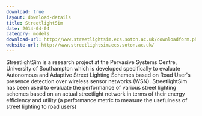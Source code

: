 ```yaml
---
download: true
layout: download-details
title: StreetlightSim
date: 2014-04-04
category: models
download-url: http://www.streetlightsim.ecs.soton.ac.uk/downloadform.php
website-url: http://www.streetlightsim.ecs.soton.ac.uk/
---
```


StreetlightSim is a research project at the Pervasive Systems Centre, University of Southampton which is developed specifically to evaluate Autonomous and Adaptive Street Lighting Schemes based on Road User's presence detection over wireless sensor networks (WSN).  StreetlightSim has been used to evaluate the performance of various street lighting schemes based on an actual streetlight network in terms of their energy efficiency and utility (a performance metric to measure the usefulness of street lighting to road users)
